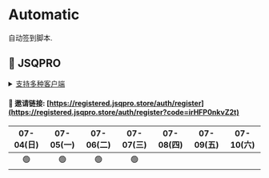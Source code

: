 # Automatic

自动签到脚本.



## 🎯 JSQPRO

<details>
  <summary><a href="https://jsqpro.link/doc/#/">支持多种客户端</a></summary>

  - **SSR**
  - **SSD**
  - **Clash**
  - **Surge**
  - **V2RayN**
  - **Kitsunebi**
  - **Surfboard**
  - **Quantumult**
  - **QuantumultX**
  - **Shadowrocket**
</details>




#### 🔗 邀请链接:  [https://registered.jsqpro.store/auth/register](https://registered.jsqpro.store/auth/register?code=irHFP0nkvZ2t)



<!-- @protocol:jsqpro:start -->
<!-- checked:2021-07-01T00:02:01;2021-07-02T00:41:22;2021-07-03T00:41:36;2021-07-04T00:41:51;2021-07-05T00:42:06;2021-07-06T09:39:40;2021-07-07T12:44:30 -->

| 07-04(日) | 07-05(一) | 07-06(二) | 07-07(三) | 07-08(四) | 07-09(五) | 07-10(六) |
| :-------: | :-------: | :-------: | :-------: | :-------: | :-------: | :-------: |
|    🟢     |    🟢     |    🟢     |    🟢     |           |           |           |

<!-- @protocol:jsqpro:end -->
